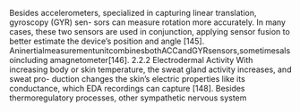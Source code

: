 Besides accelerometers, specialized in capturing linear translation, gyroscopy (GYR) sen-
sors can measure rotation more accurately. In many cases, these two sensors are used in
conjunction, applying sensor fusion to better estimate the device’s position and angle [145].
AninertialmeasurementunitcombinesbothACCandGYRsensors,sometimesalsoincluding
amagnetometer[146].
2.2.2 Electrodermal Activity
With increasing body or skin temperature, the sweat gland activity increases, and sweat pro-
duction changes the skin’s electric properties like its conductance, which EDA recordings
can capture [148]. Besides thermoregulatory processes, other sympathetic nervous system